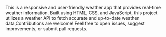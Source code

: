 This is a responsive and user-friendly weather app that provides real-time weather information. Built using HTML, CSS, and JavaScript, this project utilizes a weather API to fetch accurate and up-to-date weather data,Contributions are welcome! Feel free to open issues, suggest improvements, or submit pull requests.
